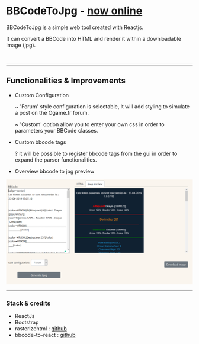 # BBCodeToJpg - [now online](http://bbcode2jpg.draymlab.fr/)

BBCodeToJpg is a simple web tool created with Reactjs.

It can convert a BBCode into HTML and render it within a downloadable image (jpg).

<br/>

-------------------------------------------------------------------------------------------
## Functionalities & Improvements

- Custom Configuration

  ~ 'Forum' style configuration is selectable, it will add styling to simulate a post on the Ogame.fr forum.

  ~ 'Custom' option allow you to enter your own css in order to parameters your BBCode classes.

- Custom bbcode tags

  ? it will be possible to register bbcode tags from the gui in order to expand the parser functionalities.
  
 - Overview bbcode to jpg preview
<img src="README-images/bbcode_menu.PNG"> 

<br/>

-------------------------------------------------------------------------------------------
### Stack & credits

- ReactJs
- Bootstrap
- rasterizehtml : [github](https://github.com/cburgmer/rasterizeHTML.js)
- bbcode-to-react : [github](https://github.com/JimLiu/bbcode-to-react)
